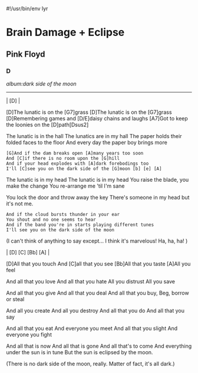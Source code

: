 #!/usr/bin/env lyr
# Brain Damage + Eclipse
## Pink Floyd
### D

*album:dark side of the moon*

---

| [D] |

[D]The lunatic is on the [G7]grass
[D]The lunatic is on the [G7]grass
[D]Remembering games and [D/E]daisy chains and laughs
[A7]Got to keep the loonies on the [D]path[Dsus2]

The lunatic is in the hall
The lunatics are in my hall
The paper holds their folded faces to the floor
And every day the paper boy brings more

    [G]And if the dam breaks open [A]many years too soon
    And [C]if there is no room upon the [G]hill
    And if your head explodes with [A]dark forebodings too
    I'll [C]see you on the dark side of the [G]moon [b] [e] [A]

The lunatic is in my head
The lunatic is in my head
You raise the blade, you make the change
You re-arrange me 'til I'm sane

You lock the door and throw away the key
There's someone in my head but it's not me.

    And if the cloud bursts thunder in your ear
    You shout and no one seems to hear
    And if the band you're in starts playing different tunes
    I'll see you on the dark side of the moon

(I can't think of anything to say except...
I think it's marvelous! Ha, ha, ha! )

| [D] [C] [Bb] [A] |

[D]All that you touch
And [C]all that you see
[Bb]All that you taste
[A]All you feel

And all that you love
And all that you hate
All you distrust
All you save

And all that you give
And all that you deal
And all that you buy,
Beg, borrow or steal

And all you create
And all you destroy
And all that you do
And all that you say

And all that you eat
And everyone you meet
And all that you slight
And everyone you fight

And all that is now
And all that is gone
And all that's to come
And everything under the sun is in tune
But the sun is eclipsed by the moon.

(There is no dark side of the moon, really.
Matter of fact, it's all dark.)